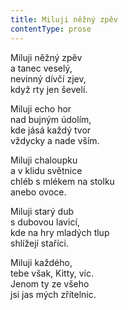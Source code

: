 ```yaml
---
title: Miluji něžný zpěv
contentType: prose
---
```


<section>

Miluji něžný zpěv  
a tanec veselý,  
nevinný dívčí zjev,  
když rty jen ševelí.

Miluji echo hor  
nad bujným údolím,  
kde jásá každý tvor  
vždycky a nade vším.

Miluji chaloupku  
a v klidu světnice  
chléb s mlékem na stolku  
anebo ovoce.

Miluji starý dub  
s dubovou lavicí,  
kde na hry mladých tlup  
shlížejí staříci.

Miluji každého,  
tebe však, Kitty, víc.  
Jenom ty ze všeho  
jsi jas mých zřítelnic.

</section>
